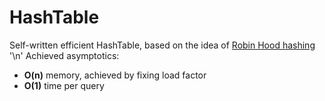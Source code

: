 # HashTable

Self-written efficient HashTable, based on the idea of [Robin Hood hashing](https://en.wikipedia.org/wiki/Hash_table#:~:text=31%5D%3A%E2%80%8A353-,Robin%20Hood%20hashing,-%5Bedit%5D) '\n'
Achieved asymptotics: 
- __O(n)__ memory, achieved by fixing load factor
- __O(1)__ time per query


